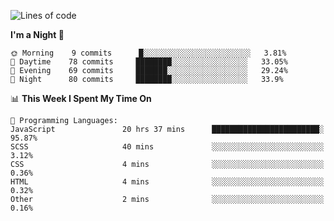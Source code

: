 <!--START_SECTION:waka-->
![Lines of code](https://img.shields.io/badge/From%20Hello%20World%20I%27ve%20Written-457658%20lines%20of%20code-blue)

**I'm a Night 🦉** 

```text
🌞 Morning    9 commits      █░░░░░░░░░░░░░░░░░░░░░░░░   3.81% 
🌆 Daytime    78 commits     ████████░░░░░░░░░░░░░░░░░   33.05% 
🌃 Evening    69 commits     ███████░░░░░░░░░░░░░░░░░░   29.24% 
🌙 Night      80 commits     ████████░░░░░░░░░░░░░░░░░   33.9%

```


📊 **This Week I Spent My Time On** 

```text
💬 Programming Languages: 
JavaScript               20 hrs 37 mins      ████████████████████████░   95.87% 
SCSS                     40 mins             ░░░░░░░░░░░░░░░░░░░░░░░░░   3.12% 
CSS                      4 mins              ░░░░░░░░░░░░░░░░░░░░░░░░░   0.36% 
HTML                     4 mins              ░░░░░░░░░░░░░░░░░░░░░░░░░   0.32% 
Other                    2 mins              ░░░░░░░░░░░░░░░░░░░░░░░░░   0.16%

```


<!--END_SECTION:waka-->
